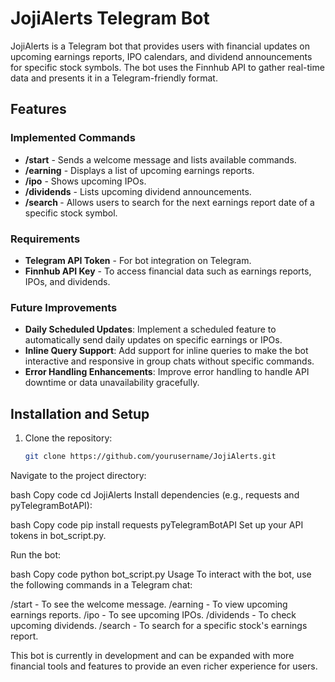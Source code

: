 # JojiAlerts Telegram Bot

JojiAlerts is a Telegram bot that provides users with financial updates on upcoming earnings reports, IPO calendars, and dividend announcements for specific stock symbols. The bot uses the Finnhub API to gather real-time data and presents it in a Telegram-friendly format.

## Features

### Implemented Commands

- **/start** - Sends a welcome message and lists available commands.
- **/earning** - Displays a list of upcoming earnings reports.
- **/ipo** - Shows upcoming IPOs.
- **/dividends** - Lists upcoming dividend announcements.
- **/search <symbol>** - Allows users to search for the next earnings report date of a specific stock symbol.

### Requirements

- **Telegram API Token** - For bot integration on Telegram.
- **Finnhub API Key** - To access financial data such as earnings reports, IPOs, and dividends.

### Future Improvements

- **Daily Scheduled Updates**: Implement a scheduled feature to automatically send daily updates on specific earnings or IPOs.
- **Inline Query Support**: Add support for inline queries to make the bot interactive and responsive in group chats without specific commands.
- **Error Handling Enhancements**: Improve error handling to handle API downtime or data unavailability gracefully.

## Installation and Setup

1. Clone the repository:
   ```bash
   git clone https://github.com/yourusername/JojiAlerts.git


Navigate to the project directory:

bash
Copy code
cd JojiAlerts
Install dependencies (e.g., requests and pyTelegramBotAPI):

bash
Copy code
pip install requests pyTelegramBotAPI
Set up your API tokens in bot_script.py.

Run the bot:

bash
Copy code
python bot_script.py
Usage
To interact with the bot, use the following commands in a Telegram chat:

/start - To see the welcome message.
/earning - To view upcoming earnings reports.
/ipo - To see upcoming IPOs.
/dividends - To check upcoming dividends.
/search <symbol> - To search for a specific stock's earnings report.

This bot is currently in development and can be expanded with more financial tools and features to provide an even richer experience for users.

